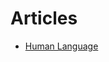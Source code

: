# Articles

- [Human Language](https://raw.githubusercontent.com/MetalZuna/BAEAI/main/Articles/Culture/Human_Language.md)


